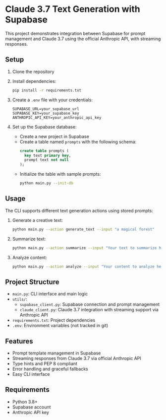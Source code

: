 # Claude 3.7 Text Generation with Supabase

This project demonstrates integration between Supabase for prompt management and Claude 3.7 using the official Anthropic API, with streaming responses.

## Setup

1. Clone the repository
2. Install dependencies:
   ```bash
   pip install -r requirements.txt
   ```

3. Create a `.env` file with your credentials:
   ```
   SUPABASE_URL=your_supabase_url
   SUPABASE_KEY=your_supabase_key
   ANTHROPIC_API_KEY=your_anthropic_api_key
   ```

4. Set up the Supabase database:
   - Create a new project in Supabase
   - Create a table named `prompts` with the following schema:
     ```sql
     create table prompts (
       key text primary key,
       prompt text not null
     );
     ```
   - Initialize the table with sample prompts:
     ```bash
     python main.py --init-db
     ```

## Usage

The CLI supports different text generation actions using stored prompts:

1. Generate a creative text:
   ```bash
   python main.py --action generate_text --input "a magical forest"
   ```

2. Summarize text:
   ```bash
   python main.py --action summarize --input "Your text to summarize here"
   ```

3. Analyze content:
   ```bash
   python main.py --action analyze --input "Your content to analyze here"
   ```

## Project Structure

- `main.py`: CLI interface and main logic
- `utils/`:
  - `supabase_client.py`: Supabase connection and prompt management
  - `claude_client.py`: Claude 3.7 integration with streaming support via Anthropic API
- `requirements.txt`: Project dependencies
- `.env`: Environment variables (not tracked in git)

## Features

- Prompt template management in Supabase
- Streaming responses from Claude 3.7 via official Anthropic API
- Type hints and PEP 8 compliant
- Error handling and graceful fallbacks
- Easy CLI interface

## Requirements

- Python 3.8+
- Supabase account
- Anthropic API key 